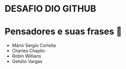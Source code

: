 # DESAFIO DIO GITHUB



#  Pensadores e suas frases :book:



- Mário Sergio Cortella 
- Charles Chaplin
- Robin Willians
- Getúlio Vargas

 

